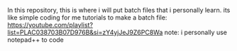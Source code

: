 In this repository, this is where i will put batch files that i personally learn. its like simple coding for me 
tutorials to make a batch file: https://youtube.com/playlist?list=PLAC038703B07D976B&si=zY4yjJeJ9Z6PC8Wa
note: i personally use notepad++ to code
